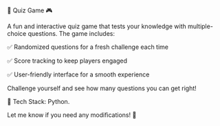 🧠 Quiz Game 🎮

A fun and interactive quiz game that tests your knowledge with multiple-choice questions. The game includes:

✅ Randomized questions for a fresh challenge each time

✅ Score tracking to keep players engaged

✅ User-friendly interface for a smooth experience

Challenge yourself and see how many questions you can get right!

📌 Tech Stack: Python.

Let me know if you need any modifications! 🚀
